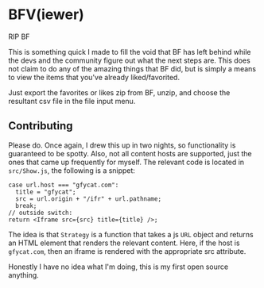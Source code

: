 # BFV(iewer)

RIP BF

This is something quick I made to fill the void that BF has left behind while the devs and the community figure out what the next steps are.
This does not claim to do any of the amazing things that BF did, but is simply a means to view the items that you've already liked/favorited.

Just export the favorites or likes zip from BF, unzip, and choose the resultant csv file in the file input menu.

## Contributing

Please do. Once again, I drew this up in two nights, so functionality is guaranteed to be spotty. Also, not all content hosts are supported,
just the ones that came up frequently for myself. The relevant code is located in `src/Show.js`, the following is a snippet:

```
case url.host === "gfycat.com":
  title = "gfycat";
  src = url.origin + "/ifr" + url.pathname;
  break;
// outside switch:
return <Iframe src={src} title={title} />;
```

The idea is that `Strategy` is a function that takes a js `URL` object and returns an HTML element that renders
the relevant content. Here, if the host is `gfycat.com`, then an iframe is rendered with the appropriate src attribute.

Honestly I have no idea what I'm doing, this is my first open source anything.
